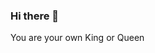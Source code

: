 ### Hi there 👋

<!--
**CryptoSharings/CryptoSharings** is a ✨ _special_ ✨ repository because its `README.md` (this file) appears on your GitHub profile.

Here are some ideas to get you started:

- 🔭 I’m currently working on ... building a custom Crypto currency for the world based around Retail, Real Estate & Exchange global sharing.
- 🌱 I’m currently learning ...how to code & build the world largest sharing network
- 👯 I’m looking to collaborate on ... anything & everything! Knowledge of others is key! 
- 🤔 I’m looking for help with ... Everything - Would never refuse additonal help from others across the world! 
- 💬 Ask me about ... Anything you'd like to, Especially concerning CryptoSharings
- 📫 How to reach me: ... Google, A few key words above and you'll find me :) - I'm sure of it! 
- 😄 Pronouns: ... Just a man living in a mans body trying to help others surivive life
- ⚡ Fun fact: ... The world can be rich together
--> You are your own King or Queen
